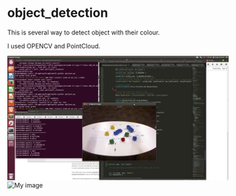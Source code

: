 # object_detection

This is several way to detect object with their colour. 

I used OPENCV and PointCloud.

![alt text](OPENCV.png "Description goes here")
![My image](HugoRomat.github.com/object_detection/OPENCV.png)
